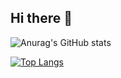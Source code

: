 ## Hi there 👋

![Anurag's GitHub stats](https://github-readme-stats.vercel.app/api?username=disadykov&show_icons=true&theme=merko)

[![Top Langs](https://github-readme-stats.vercel.app/api/top-langs/?username=disadykov)](https://github.com/anuraghazra/github-readme-stats)
